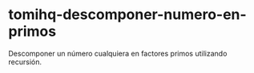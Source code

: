 # tomihq-descomponer-numero-en-primos

Descomponer un número cualquiera en factores primos utilizando recursión.
